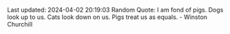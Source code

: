 Last updated: 2024-04-02 20:19:03
Random Quote: I am fond of pigs. Dogs look up to us. Cats look down on us. Pigs treat us as equals. - Winston Churchill